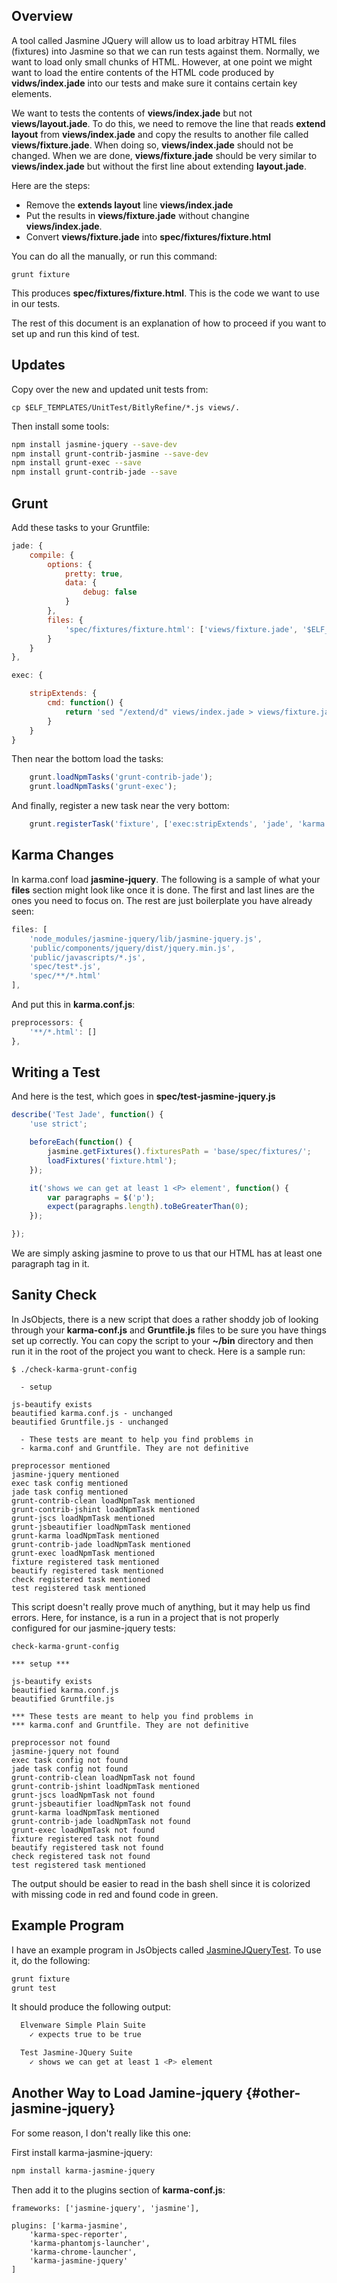 ## Overview

A tool called Jasmine JQuery will allow us to load arbitray HTML files (fixtures) into Jasmine so that we can run tests against them. Normally, we want to load only small chunks of HTML. However, at one point we might want to load the entire contents of the HTML code produced by **vidws/index.jade** into our tests and make sure it contains certain key elements.

We want to tests the contents of **views/index.jade** but not **views/layout.jade**. To do this, we need to remove the line that reads **extend layout** from **views/index.jade** and copy the results to another file called **views/fixture.jade**. When doing so, **views/index.jade** should not be changed. When we are done, **views/fixture.jade** should be very similar to **views/index.jade** but without the first line about extending **layout.jade**.

Here are the steps:

- Remove the **extends layout** line **views/index.jade**
- Put the results in **views/fixture.jade** without changine **views/index.jade**.
- Convert **views/fixture.jade** into **spec/fixtures/fixture.html**

You can do all the manually, or run this command:

	grunt fixture

This produces **spec/fixtures/fixture.html**. This is the code we want to use in our tests.

The rest of this document is an explanation of how to proceed if you want to set up and run this kind of test.

## Updates

Copy over the new and updated unit tests from:

	cp $ELF_TEMPLATES/UnitTest/BitlyRefine/*.js views/.

Then install some tools:

```bash
npm install jasmine-jquery --save-dev
npm install grunt-contrib-jasmine --save-dev
npm install grunt-exec --save
npm install grunt-contrib-jade --save
```

## Grunt

Add these tasks to your Gruntfile:

```javascript
jade: {
    compile: {
        options: {
            pretty: true,
            data: {
                debug: false
            }
        },
        files: {
            'spec/fixtures/fixture.html': ['views/fixture.jade', '$ELF_TEMPLATES/JadeMixins/*.jade']
        }
    }
},

exec: {

    stripExtends: {
        cmd: function() {
            return 'sed "/extend/d" views/index.jade > views/fixture.jade';
        }
    }
}
```

Then near the bottom load the tasks:

```javascript
    grunt.loadNpmTasks('grunt-contrib-jade');
    grunt.loadNpmTasks('grunt-exec');
```

And finally, register a new task near the very bottom:

```javascript
	grunt.registerTask('fixture', ['exec:stripExtends', 'jade', 'karma']);
```

## Karma Changes

In karma.conf load **jasmine-jquery**. The following is a sample of what your **files** section might look like once it is done. The first and last lines are the ones you need to focus on. The rest are just boilerplate you have already seen:

```javascript
files: [
	'node_modules/jasmine-jquery/lib/jasmine-jquery.js',
    'public/components/jquery/dist/jquery.min.js',
    'public/javascripts/*.js',
    'spec/test*.js',
    'spec/**/*.html'
],
```

And put this in **karma.conf.js**:

```javascript
preprocessors: {
    '**/*.html': []
},
```

## Writing a Test

And here is the test, which goes in **spec/test-jasmine-jquery.js**

```javascript
describe('Test Jade', function() {
    'use strict';

    beforeEach(function() {
        jasmine.getFixtures().fixturesPath = 'base/spec/fixtures/';
        loadFixtures('fixture.html');
    });

    it('shows we can get at least 1 <P> element', function() {
        var paragraphs = $('p');
        expect(paragraphs.length).toBeGreaterThan(0);
    });

});
```

We are simply asking jasmine to prove to us that our HTML has at least one paragraph tag in it.

## Sanity Check

In JsObjects, there is a new script that does a rather shoddy job of looking through your **karma-conf.js** and **Gruntfile.js** files to be sure you have things set up correctly. You can copy the script to your **~/bin** directory and then run it in the root of the project you want to check. Here is a sample run:

```
$ ./check-karma-grunt-config

  - setup

js-beautify exists
beautified karma.conf.js - unchanged
beautified Gruntfile.js - unchanged

  - These tests are meant to help you find problems in
  - karma.conf and Gruntfile. They are not definitive

preprocessor mentioned
jasmine-jquery mentioned
exec task config mentioned
jade task config mentioned
grunt-contrib-clean loadNpmTask mentioned
grunt-contrib-jshint loadNpmTask mentioned
grunt-jscs loadNpmTask mentioned
grunt-jsbeautifier loadNpmTask mentioned
grunt-karma loadNpmTask mentioned
grunt-contrib-jade loadNpmTask mentioned
grunt-exec loadNpmTask mentioned
fixture registered task mentioned
beautify registered task mentioned
check registered task mentioned
test registered task mentioned
```

This script doesn't really prove much of anything, but it may help us find errors. Here, for instance, is a run in a project that is not properly configured for our jasmine-jquery tests:

```
check-karma-grunt-config 

*** setup ***

js-beautify exists
beautified karma.conf.js
beautified Gruntfile.js

*** These tests are meant to help you find problems in
*** karma.conf and Gruntfile. They are not definitive

preprocessor not found
jasmine-jquery not found
exec task config not found
jade task config not found
grunt-contrib-clean loadNpmTask not found
grunt-contrib-jshint loadNpmTask mentioned
grunt-jscs loadNpmTask not found 
grunt-jsbeautifier loadNpmTask not found
grunt-karma loadNpmTask mentioned
grunt-contrib-jade loadNpmTask not found
grunt-exec loadNpmTask not found
fixture registered task not found
beautify registered task not found
check registered task not found
test registered task mentioned
```

The output should be easier to read in the bash shell since it is colorized with missing code in red and found code in green.

## Example Program

I have an example program in JsObjects called [JasmineJQueryTest][jjt]. To use it, do the following:

```bash
grunt fixture
grunt test
```

It should produce the following output:

```bash
  Elvenware Simple Plain Suite
    ✓ expects true to be true

  Test Jasmine-JQuery Suite
    ✓ shows we can get at least 1 <P> element
```

[jjt]: https://github.com/charliecalvert/JsObjects/tree/master/JavaScript/UnitTests/JasmineJQueryTest

## Another Way to Load Jamine-jquery {#other-jasmine-jquery}

For some reason, I don't really like this one:

First install karma-jasmine-jquery:

```bash
npm install karma-jasmine-jquery
```

Then add it to the plugins section of **karma-conf.js**:

```javascripts
frameworks: ['jasmine-jquery', 'jasmine'],

plugins: ['karma-jasmine',
    'karma-spec-reporter',
    'karma-phantomjs-launcher',
    'karma-chrome-launcher',
    'karma-jasmine-jquery'
]
```
